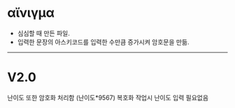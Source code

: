 # αἴνιγμα
- 심심할 때 만든 파일.
- 입력한 문장의 아스키코드를 입력한 수만큼 증가시켜 암호문을 만듦.
----------------------------------------------
# V2.0
난이도 또한 암호화 처리함 (난이도*9567)
복호화 작업시 난이도 입력 필요없음

